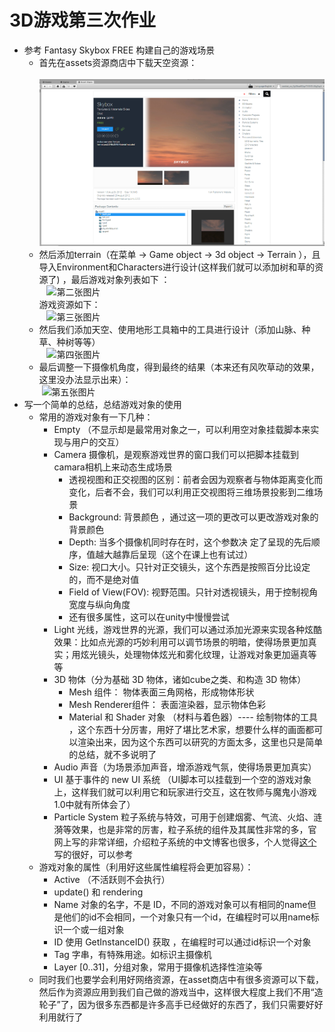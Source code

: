 # 3D游戏第三次作业
- 参考 Fantasy Skybox FREE 构建自己的游戏场景  
   -  首先在assets资源商店中下载天空资源：  
   ![第一张图片](https://github.com/ousuixin/unity3D-study/blob/master/homework3/images/Snipaste_2018-04-10_22-28-32.png)
   -  然后添加terrain（在菜单 → Game object → 3d object → Terrain ），且导入Environment和Characters进行设计(这样我们就可以添加树和草的资源了) ，最后游戏对象列表如下 ：  
    ![第二张图片](https://img-blog.csdn.net/20180410232418649?watermark/2/text/aHR0cHM6Ly9ibG9nLmNzZG4ubmV0L291c3VpeGlu/font/5a6L5L2T/fontsize/400/fill/I0JBQkFCMA==/dissolve/70)  
    游戏资源如下：  
    ![第三张图片](https://img-blog.csdn.net/20180410232531491?watermark/2/text/aHR0cHM6Ly9ibG9nLmNzZG4ubmV0L291c3VpeGlu/font/5a6L5L2T/fontsize/400/fill/I0JBQkFCMA==/dissolve/70)  
    - 然后我们添加天空、使用地形工具箱中的工具进行设计（添加山脉、种草、种树等等）  
    ![第四张图片](https://img-blog.csdn.net/20180410232852638?watermark/2/text/aHR0cHM6Ly9ibG9nLmNzZG4ubmV0L291c3VpeGlu/font/5a6L5L2T/fontsize/400/fill/I0JBQkFCMA==/dissolve/70)  
    - 最后调整一下摄像机角度，得到最终的结果（本来还有风吹草动的效果，这里没办法显示出来）：  
	  ![第五张图片](https://img-blog.csdn.net/20180410233406281?watermark/2/text/aHR0cHM6Ly9ibG9nLmNzZG4ubmV0L291c3VpeGlu/font/5a6L5L2T/fontsize/400/fill/I0JBQkFCMA==/dissolve/70)
- 写一个简单的总结，总结游戏对象的使用
     - 常用的游戏对象有一下几种：
       - Empty （不显示却是最常用对象之一，可以利用空对象挂载脚本来实现与用户的交互） 
       - Camera 摄像机，是观察游戏世界的窗口我们可以把脚本挂载到camara相机上来动态生成场景
         - 透视视图和正交视图的区别：前者会因为观察者与物体距离变化而变化，后者不会，我们可以利用正交视图将三维场景投影到二维场景  
         - Background: 背景颜色 ，通过这一项的更改可以更改游戏对象的背景颜色  
         - Depth: 当多个摄像机同时存在时，这个参数决 定了呈现的先后顺序，值越大越靠后呈现（这个在课上也有试过）  
         - Size: 视口大小。只针对正交镜头，这个东西是按照百分比设定的，而不是绝对值  
         - Field of View(FOV): 视野范围。只针对透视镜头，用于控制视角宽度与纵向角度  
         - 还有很多属性，这可以在unity中慢慢尝试
       - Light 光线，游戏世界的光源，我们可以通过添加光源来实现各种炫酷效果：比如点光源的巧妙利用可以调节场景的明暗，使得场景更加真实；用炫光镜头，处理物体炫光和雾化纹理，让游戏对象更加逼真等等   
       - 3D 物体（分为基础 3D 物体，诸如cube之类、和构造 3D 物体） 
         - Mesh 组件： 物体表面三角网格，形成物体形状  
         - Mesh Renderer组件： 表面渲染器，显示物体色彩  
         - Material 和 Shader 对象 （材料与着色器）---- 绘制物体的工具 ，这个东西十分厉害，用好了堪比艺术家，想要什么样的画面都可以渲染出来，因为这个东西可以研究的方面太多，这里也只是简单的总结，就不多说明了
       - Audio 声音（为场景添加声音，增添游戏气氛，使得场景更加真实）  
       - UI 基于事件的 new UI 系统 （UI脚本可以挂载到一个空的游戏对象上，这样我们就可以利用它和玩家进行交互，这在牧师与魔鬼小游戏1.0中就有所体会了）
       - Particle System 粒子系统与特效，可用于创建烟雾、气流、火焰、涟漪等效果，也是非常的厉害，粒子系统的组件及其属性非常的多，官网上写的非常详细，介绍粒子系统的中文博客也很多，个人觉得[这个](http://www.cnblogs.com/qinghuaideren/p/3597666.html)写的很好，可以参考
   - 游戏对象的属性（利用好这些属性编程将会更加容易）：  
       - Active （不活跃则不会执行）  
       - update() 和 rendering  
       - Name 对象的名字，不是 ID，不同的游戏对象可以有相同的name但是他们的id不会相同，一个对象只有一个id，在编程时可以用name标识一个或一组对象  
       - ID 使用 GetInstanceID() 获取 ，在编程时可以通过id标识一个对象 
       - Tag 字串，有特殊用途。如标识主摄像机  
       - Layer [0..31]，分组对象，常用于摄像机选择性渲染等  
   - 同时我们也要学会利用好网络资源，在asset商店中有很多资源可以下载，然后作为资源应用到我们自己做的游戏当中，这样很大程度上我们不用“造轮子”了，因为很多东西都是许多高手已经做好的东西了，我们只需要好好利用就行了
     
  
